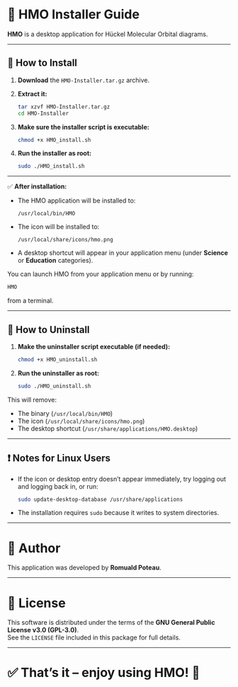 # 🚀 **HMO Installer Guide**

**HMO** is a desktop application for Hückel Molecular Orbital diagrams.

---

## 🔧 How to Install

1. **Download** the `HMO-Installer.tar.gz` archive.

2. **Extract it:**

   ```bash
   tar xzvf HMO-Installer.tar.gz
   cd HMO-Installer
   ```

3. **Make sure the installer script is executable:**

   ```bash
   chmod +x HMO_install.sh
   ```

4. **Run the installer as root:**

   ```bash
   sudo ./HMO_install.sh
   ```

---

✅ **After installation:**

- The HMO application will be installed to:

  `/usr/local/bin/HMO`

- The icon will be installed to:

  `/usr/local/share/icons/hmo.png`

- A desktop shortcut will appear in your application menu (under **Science** or **Education** categories).

You can launch HMO from your application menu or by running:

```bash
HMO
```

from a terminal.

---

## 🔄 How to Uninstall

1. **Make the uninstaller script executable (if needed):**

   ```bash
   chmod +x HMO_uninstall.sh
   ```

2. **Run the uninstaller as root:**

   ```bash
   sudo ./HMO_uninstall.sh
   ```

This will remove:

- The binary (`/usr/local/bin/HMO`)
- The icon (`/usr/local/share/icons/hmo.png`)
- The desktop shortcut (`/usr/share/applications/HMO.desktop`)

---

## ❗ Notes for Linux Users

- If the icon or desktop entry doesn’t appear immediately, try logging out and logging back in, or run:

  ```bash
  sudo update-desktop-database /usr/share/applications
  ```

- The installation requires `sudo` because it writes to system directories.

---

# 👤 Author

This application was developed by **Romuald Poteau**.

---

# 📄 License

This software is distributed under the terms of the **GNU General Public License v3.0 (GPL-3.0)**.  
See the `LICENSE` file included in this package for full details.

---

# ✅ That’s it – enjoy using **HMO**! 🎉